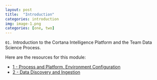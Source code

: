 ```yaml
---
layout: post
title:  "Introduction"
categories: introduction
img: image-1.png
categories: [one, two]
---
```

`01.` Introduction to the Cortana Intelligence Platform and the Team Data Science Process.

Here are the resources for this module:

* [1 - Process and Platform, Environment Configuration]({{site.baseurl}}/resources/CISW-FoundationsSection1.pdf)
* [2 - Data Discovery and Ingestion]({{site.baseurl}}/resources/CISW-FoundationsSection2.pdf)
